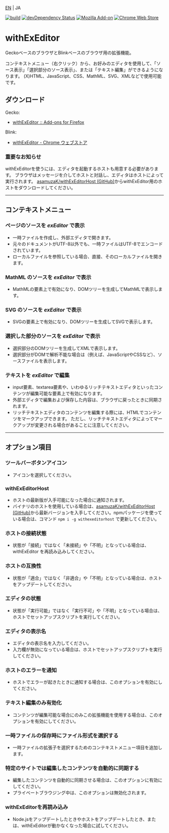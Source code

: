[EN](./README.md) | JA

[![build](https://github.com/asamuzaK/withExEditor/workflows/build/badge.svg)](https://github.com/asamuzaK/withExEditor/actions?query=workflow%3Abuild)
[![devDependency Status](https://david-dm.org/asamuzaK/withExEditor/dev-status.svg)](https://david-dm.org/asamuzaK/withExEditor?type=dev)
[![Mozilla Add-on](https://img.shields.io/amo/v/jid1-WiAigu4HIo0Tag@jetpack.svg)](https://addons.mozilla.org/addon/withexeditor/)
[![Chrome Web Store](https://img.shields.io/chrome-web-store/v/koghhpkkcndhhclklnnnhcpkkplfkgoi.svg)](https://chrome.google.com/webstore/detail/withexeditor/koghhpkkcndhhclklnnnhcpkkplfkgoi)

# withExEditor

GeckoベースのブラウザとBlinkベースのブラウザ用の拡張機能。

コンテキストメニュー（右クリック）から、お好みのエディタを使用して、「ソース表示」「選択部分のソース表示」、または「テキスト編集」ができるようになります。
(X)HTML、JavaScript、CSS、MathML、SVG、XMLなどで使用可能です。

## ダウンロード

Gecko:
* [withExEditor :: Add-ons for Firefox](https://addons.mozilla.org/addon/withexeditor/ "withExEditor :: Add-ons for Firefox")

Blink:
* [withExEditor - Chrome ウェブストア](https://chrome.google.com/webstore/detail/withexeditor/koghhpkkcndhhclklnnnhcpkkplfkgoi "withExEditor - Chrome ウェブストア")

### 重要なお知らせ

withExEditorを使うには、エディタを起動するホストも用意する必要があります。
ブラウザはメッセージを介してホストと対話し、エディタはホストによって実行されます。
[asamuzaK/withExEditorHost (GitHub)](https://github.com/asamuzaK/withExEditorHost "asamuzaK/withExEditorHost: Native messaging host for withExEditor")からwithExEditor用のホストをダウンロードしてください。

***

## コンテキストメニュー

### ページのソースを *exEditor* で表示

* 一時ファイルを作成し、外部エディタで開きます。
* 元々のドキュメントがUTF-8以外でも、一時ファイルはUTF-8でエンコードされています。
* ローカルファイルを参照している場合、直接、そのローカルファイルを開きます。

### MathML のソースを *exEditor* で表示

* MathMLの要素上で有効になり、DOMツリーを生成してMathMLで表示します。

### SVG のソースを *exEditor* で表示

* SVGの要素上で有効になり、DOMツリーを生成してSVGで表示します。

### 選択した部分のソースを *exEditor* で表示

* 選択部分のDOMツリーを生成してXMLで表示します。
* 選択部分がDOMで解析不能な場合は（例えば、JavaScriptやCSSなど）、ソースファイルを表示します。

### テキストを *exEditor* で編集

* input要素、textarea要素や、いわゆるリッチテキストエディタといったコンテンツが編集可能な要素上で有効になります。
* 外部エディタで編集および保存した内容は、ブラウザに戻ったときに同期されます。
* リッチテキストエディタのコンテンツを編集する際には、HTMLでコンテンツをマークアップできます。
  ただし、リッチテキストエディタによってマークアップが変更される場合があることに注意してください。

***

## オプション項目

### ツールバーボタンアイコン

* アイコンを選択してください。

### withExEditorHost

* ホストの最新版が入手可能になった場合に通知されます。
* バイナリのホストを使用している場合は、[asamuzaK/withExEditorHost (GitHub)](https://github.com/asamuzaK/withExEditorHost "asamuzaK/withExEditorHost: Native messaging host for withExEditor")から最新バージョンを入手してください。npmパッケージを使っている場合は、コマンド `npm i -g withexeditorhost` で更新してください。

### ホストの接続状態

* 状態が「接続」ではなく「未接続」や「不明」となっている場合は、withExEditor を再読み込みしてください。

### ホストの互換性

* 状態が「適合」ではなく「非適合」や「不明」となっている場合は、ホストをアップデートしてください。

### エディタの状態

* 状態が「実行可能」ではなく「実行不可」や「不明」となっている場合は、ホストでセットアップスクリプトを実行してください。

### エディタの表示名

* エディタの表示名を入力してください。
* 入力欄が無効になっている場合は、ホストでセットアップスクリプトを実行してください。

### ホストのエラーを通知

* ホストでエラーが起きたときに通知する場合は、このオプションを有効にしてください。

### テキスト編集のみ有効化

* コンテンツが編集可能な場合にのみこの拡張機能を使用する場合は、このオプションを有効にしてください。

### 一時ファイルの保存時にファイル形式を選択する

* 一時ファイルの拡張子を選択するためのコンテキストメニュー項目を追加します。

### 特定のサイトでは編集したコンテンツを自動的に同期する

* 編集したコンテンツを自動的に同期させる場合は、このオプションに有効にしてください。
* プライベートブラウジング中は、このオプションは無効化されます。

### withExEditorを再読み込み

* Node.jsをアップデートしたときやホストをアップデートしたとき、または、withExEditorが動かなくなった場合に試してください。
